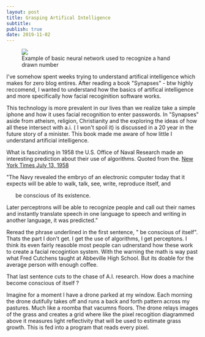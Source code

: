 ```yaml
---
layout: post
title: Grasping Artifical Intelligence
subtitle: 
publish: true
date: 2019-11-02
---
```


<figure>
<img src="https://jonbcarroll.s3.us-east-2.amazonaws.com/20191102-0198.jpg">
<figcaption> Example of basic neural network used to recognize a hand drawn number </figcaption>
</figure>

I've somehow spent weeks trying to understand artifical intelligence which makes for zero blog entires.
After reading a book "Synapses" - btw highly reccomend, I wanted to understand how the basics of artifical intelligence and more specifically how facial recoginition software works.

This technology is more prevalent in our lives than we realize take a simple iphone and how it uses facial recognition to enter passwords. 
In "Synapses" aside from atheism, religion, Christianity and the exploring the ideas of how all these intersect with a.i. ( I won't spoil it) is discussed in a 20 year in the future story of a minister.
This book made me aware of how little I understand artificial intelligence.

What is fascinating in 1958 the U.S. Office of Naval Research made an interesting prediction about their use of algorithms. Quoted from the.
<a href="[https://timesmachine.nytimes.com/timesmachine/1958/07/13/91396361.html](https://timesmachine.nytimes.com/timesmachine/1958/07/13/91396361.html)"> New York Times July 13, 1958 </a>
<p>
  <div>"The Navy revealed the embryo of an electronic computer today that it expects will be able to walk, talk, see, write, reproduce itself, and <ul>be conscious of its existence.</ul> Later perceptrons will be able to recognize people and call out their names and instantly translate speech in one language to speech and writing in another language, it was predicted.”</div>
</p>
Reread the phrase underlined in the first sentence, " be conscious of itself".
Thats the part I don't get. I get the use of algorithms, I get perceptons. I think its even fairly reasoble most people can udnerstand how these work to create a facial recogintion system. With the warning the math is way past what Fred Cutchens taught at Abbeville High School. But its doable for the average person with enough coffee.

That last sentence cuts to the chase of A.I. research. How does a machine become conscious of itself ?

Imagine for a moment I have a drone parked at my window. Each morning the drone dutifully takes off and runs a back and forth pattern across my pastures. Much like a roomba that vacumns floors. The drone relays images of the grass and creates a grid where like the pixel recogition diagrammed above it measures light reflectivity that will be used to estimate grass growth.
This is fed into a program that reads every pixel. 
